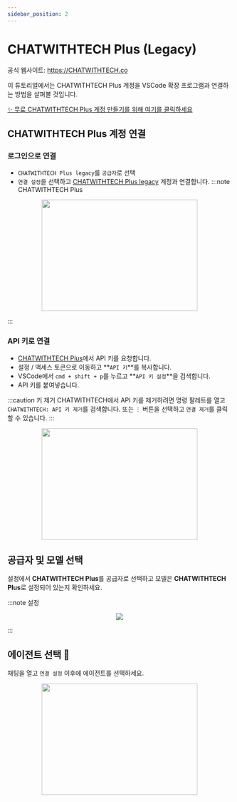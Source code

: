 ```yaml
---
sidebar_position: 2
---
```


# CHATWITHTECH Plus (Legacy)

공식 웹사이트: https://CHATWITHTECH.co

이 튜토리얼에서는 CHATWITHTECH Plus 계정을 VSCode 확장 프로그램과 연결하는 방법을 살펴볼 것입니다.

[✨ 무료 CHATWITHTECH Plus 계정 만들기를 위해 여기를 클릭하세요](https://account.CHATWITHTECH.co/auth/register)

## CHATWITHTECH Plus 계정 연결

### 로그인으로 연결
- `CHATWITHTECH Plus legacy`를 `공급자`로 선택
- `연결 설정`을 선택하고 [CHATWITHTECH Plus legacy](https://account.CHATWITHTECH.co/) 계정과 연결합니다.
:::note CHATWITHTECH Plus
<p align="center">
    <img width="350" height="250" src="https://github.com/davila7/code-gpt-docs/assets/37567214/6798ab1f-5d19-407a-bc28-b4a5b9ea9b3f" />
</p>
:::

### API 키로 연결
  - [CHATWITHTECH Plus](https://plus.CHATWITHTECH.co/settings/apikey)에서 API 키를 요청합니다.
  - 설정 / 액세스 토큰으로 이동하고 **`API 키`**를 복사합니다.
  - VSCode에서 ```cmd + shift + p```를 누르고 **`API 키 설정`**을 검색합니다.
  - API 키를 붙여넣습니다.

:::caution 키 제거
CHATWITHTECH에서 API 키를 제거하려면 명령 팔레트를 열고 `CHATWITHTECH: API 키 제거`를 검색합니다. 또는 `⋮` 버튼을 선택하고 `연결 제거`를 클릭할 수 있습니다.
:::

<p align="center">
      <img width="350" height="250" src="https://github.com/davila7/code-gpt-docs/assets/37567214/7a786f2e-f65d-4862-a1f7-61b705ff1cd5" />
</p>

## 공급자 및 모델 선택
설정에서 **CHATWITHTECH Plus**를 공급자로 선택하고 모델은 **CHATWITHTECH Plus**로 설정되어 있는지 확인하세요.

:::note 설정
<p align="center">
    <img src="https://github-production-user-asset-6210df.s3.amazonaws.com/6216945/274446065-993eca0d-30e3-4642-8e08-c5e51381f0e6.png" />
</p>
:::

## 에이전트 선택 🤖
채팅을 열고 `연결 설정` 이후에 에이전트를 선택하세요.

<p align="center">
      <img width="350" height="250" src="https://github.com/davila7/code-gpt-docs/assets/37567214/774ca6a0-4e00-4e3f-b001-51c834dc5ecf" />
</p>


